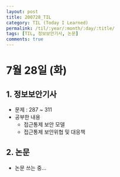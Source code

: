```yaml
---
layout: post
title: 200728_TIL
category: TIL (Today I Learned)
permalink: /til/:year/:month/:day/:title/
tags: [TIL, 정보보안기사, 논문]
comments: true
---
```

# 7월 28일 (화)

## 1. 정보보안기사
- 문제 : 287 ~ 311
- 공부한 내용
  - 접근통제 보안 모델
  - 접근통제 보안위협 및 대응책

## 2. 논문
- 논문 쓰는 중...

